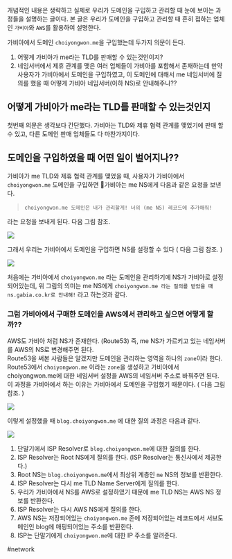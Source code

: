 
개념적인 내용은 생략하고 실제로 우리가 도메인을 구입하고 관리할 때 눈에 보이는 과정들을 설명하는 글이다.
본 글은 우리가 도메인을 구입하고 관리할 때 흔히 접하는 업체인 `가비아`와 `AWS`를 활용하여 설명한다.

가비아에서 도메인 `choiyongwon.me`을 구입했는데 두가지 의문이 든다. 

1. 어떻게 가비아가 me라는 TLD를 판매할 수 있는것인이지?   
2. 네임서버에서 제휴 관계를 맺은 여러 업체들이 가비아를 포함해서 존재하는데 만약 사용자가 가비아에서 도메인을 구입하였고, 이 도메인에 대해서 me 네임서버에 질의를 했을 때 어떻게 가비아 네임서버(이하 NS)로 안내해주나??


## 어떻게 가비아가 me라는 TLD를 판매할 수 있는것인지

첫번째 의문은 생각보다 간단했다. 가비아는 TLD와 제휴 협력 관계를 맺었기에 판매 할 수 있고, 다른 도메인 판매 업체들도 다 마찬가지이다.  

## 도메인을 구입하였을 때 어떤 일이 벌어지나??

가비아가 me TLD와 제휴 협력 관계를 맺었을 때, 사용자가 가비아에서 `choiyongwon.me` 도메인을 구입하면 가비아는 me NS에게 다음과 같은 요청을 보낸다.  

> `choiyongwon.me 도메인은 내가 관리할게! 너의 (me NS) 레코드에 추가해줘!`  

라는 요청을 보내게 된다. 다음 그림 참조.

![](https://i.imgur.com/38G1J1b.png)

그래서 우리는 가비아에서 도메인을 구입하면 NS를 설정할 수 있다 ( 다음 그림 참조. )  

![](https://i.imgur.com/IGXFHUW.png)

처음에는 가비아에서 `choiyongwon.me` 라는 도메인을 관리하기에 NS가 가비아로 설정되어있는데, 
위 그림의 의미는 me NS에게  `choiyongwon.me 라는 질의를 받았을 때 ns.gabia.co.kr로 안내해!` 라고 하는것과 같다. 

### 그럼 가비아에서 구매한 도메인을 AWS에서 관리하고 싶으면 어떻게 할까??

AWS도 가비아 처럼 NS가 존재한다. (Route53)
즉, me NS가 가르키고 있는 네임서버를 AWS의 NS로 변경해주면 된다.  
Route53을 써본 사람들은 알겠지만 도메인을 관리하는 영역을 하나의 `zone`이라 한다.
Route53에서 `choiyongwon.me` 이라는 `zone`을 생성하고 가비아에서 choiyongwon.me에 대한 네임서버 설정을 AWS의 네임서버 주소로 바꿔주면 된다. 이 과정을 가비아에서 하는 이유는 가비아에서 도메인을 구입했기 때문이다. ( 다음 그림 참조. )

![](https://i.imgur.com/p8W5jQk.png)



이렇게 설정했을 때 `blog.choiyongwon.me` 에 대한 질의 과정은 다음과 같다.

![](https://i.imgur.com/ZO8hnJm.png)


1. 단말기에서 ISP Resolver로 `blog.choiyongwon.me`에 대한 질의를 한다.
2. ISP Resolver는 Root NS에게 질의를 한다. (ISP Resolver는 통신사에서 제공한다.)
3. Root NS는 `blog.choiyongwon.me`에서 최상위 계층인 `me` NS의 정보를 반환한다.
4. ISP Resolver는 다시 me TLD Name Server에게 질의를 한다. 
5. 우리가 가비아에서 NS를 AWS로 설정하였기 때문에 me TLD NS는 AWS NS 정보를 반환한다.
6. ISP Resolver는 다시 AWS NS에게 질의를 한다.
7. AWS NS는 저장되어있는 `choiyongwon.me` 존에 저장되어있는 레코드에서 서브도메인인 blog에 매핑되어있는 주소를 반환한다.
8. ISP는 단말기에게 `choiyongwon.me`에 대한 IP 주소를 알려준다.


#network
